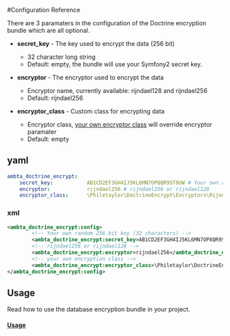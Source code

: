 #Configuration Reference

There are 3 paramaters in the configuration of the Doctrine encryption bundle which are all optional.

* **secret_key** - The key used to encrypt the data (256 bit)
    * 32 character long string
    * Default: empty, the bundle will use your Symfony2 secret key.

* **encryptor** - The encryptor used to encrypt the data
    * Encryptor name, currently available: rijndael128 and rijndael256
    * Default: rijndael256

* **encryptor_class** - Custom class for encrypting data
    * Encryptor class, [your own encryptor class](https://github.com/ambta/DoctrineEncryptBundle/blob/master/Resources/doc/custom_encryptor.md) will override encryptor paramater
    * Default: empty
    
## yaml

``` yaml
ambta_doctrine_encrypt:
    secret_key:           AB1CD2EF3GH4IJ5KL6MN7OP8QR9ST0UW # Your own random 256 bit key (32 characters)
    encryptor:            rijndael256 # rijndael256 or rijndael128
    encryptor_class:      \Philetaylor\DoctrineEncrypt\Encryptors\Rijndael256Encryptor # your own encryption class
```

### xml

``` xml 
<ambta_doctrine_encrypt:config>
        <!-- Your own random 256 bit key (32 characters) -->
        <ambta_doctrine_encrypt:secret_key>AB1CD2EF3GH4IJ5KL6MN7OP8QR9ST0UW</ambta_doctrine_encrypt:secret_key>
        <!-- rijndael256 or rijndael128 -->
        <ambta_doctrine_encrypt:encryptor>rijndael256</ambta_doctrine_encrypt:encryptor>
        <!-- your own encryption class -->
        <ambta_doctrine_encrypt:encryptor_class>\Philetaylor\DoctrineEncrypt\Encryptors\Rijndael256Encryptor</ambta_doctrine_encrypt:encryptor_class>
</ambta_doctrine_encrypt:config>
```

## Usage

Read how to use the database encryption bundle in your project.

#### [Usage](https://github.com/ambta/DoctrineEncryptBundle/blob/master/Resources/doc/usage.md)